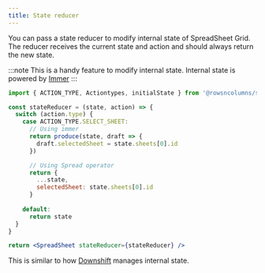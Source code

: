 ```yaml
---
title: State reducer
---
```


You can pass a state reducer to modify internal state of SpreadSheet Grid. The reducer receives the current state and action and should always return the new state.

:::note
This is a handy feature to modify internal state. Internal state is powered by [Immer](https://github.com/immerjs/immer/)
:::


```jsx
import { ACTION_TYPE, Actiontypes, initialState } from '@rowsncolumns/spreadsheet'

const stateReducer = (state, action) => {
  switch (action.type) {
    case ACTION_TYPE.SELECT_SHEET:
      // Using immer
      return produce(state, draft => {
        draft.selectedSheet = state.sheets[0].id
      })

      // Using Spread operator
      return {
        ...state,
        selectedSheet: state.sheets[0].id
      }
  
    default:
      return state
  }
}

return <SpreadSheet stateReducer={stateReducer} />
```

This is similar to how [Downshift](https://github.com/downshift-js/downshift#statereducer) manages internal state.